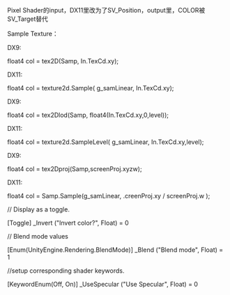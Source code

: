 Pixel Shader的input，DX11里改为了SV_Position，output里，COLOR被SV_Target替代

Sample Texture：

DX9:

float4 col = tex2D(Samp, In.TexCd.xy);

 DX11:

float4 col = texture2d.Sample( g_samLinear, In.TexCd.xy);

DX9:

float4 col = tex2Dlod(Samp, float4(In.TexCd.xy,0,level));

DX11:

float4 col = texture2d.SampleLevel( g_samLinear, In.TexCd.xy,level);

 DX9:

float4 col = tex2Dproj(Samp,screenProj.xyzw);

 DX11:

float4 col = Samp.Sample(g_samLinear, .creenProj.xy / screenProj.w );





// Display as a toggle.

 [Toggle] _Invert ("Invert color?", Float) = 0

 // Blend mode values

 [Enum(UnityEngine.Rendering.BlendMode)] _Blend ("Blend mode", Float) = 1

 //setup corresponding shader keywords.

 [KeywordEnum(Off, On)] _UseSpecular ("Use Specular", Float) = 0
